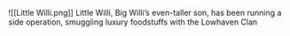 ![[Little Willi.png]]
Little Willi, Big Willi’s even-taller son, has been running a side operation, smuggling luxury foodstuffs with the Lowhaven Clan